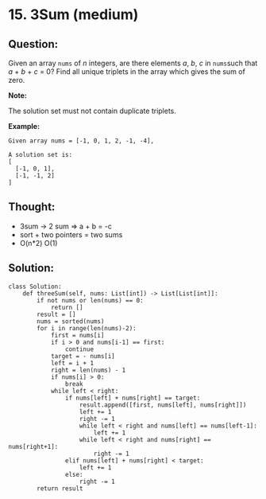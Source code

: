 # 15. 3Sum \(medium\)

## Question:

Given an array `nums` of _n_ integers, are there elements _a_, _b_, _c_ in `nums`such that _a_ + _b_ + _c_ = 0? Find all unique triplets in the array which gives the sum of zero.

**Note:**

The solution set must not contain duplicate triplets.

**Example:**

```text
Given array nums = [-1, 0, 1, 2, -1, -4],

A solution set is:
[
  [-1, 0, 1],
  [-1, -1, 2]
]
```

## Thought:

* 3sum -&gt; 2 sum =&gt; a + b = -c
* sort + two pointers = two sums
* O\(n\*2\) O\(1\)

## Solution:

```text
class Solution:
    def threeSum(self, nums: List[int]) -> List[List[int]]:
        if not nums or len(nums) == 0:
            return []
        result = []
        nums = sorted(nums)
        for i in range(len(nums)-2):
            first = nums[i]
            if i > 0 and nums[i-1] == first:
                continue
            target = - nums[i]
            left = i + 1
            right = len(nums) - 1
            if nums[i] > 0:
                break
            while left < right:
                if nums[left] + nums[right] == target:
                    result.append([first, nums[left], nums[right]])
                    left += 1
                    right -= 1
                    while left < right and nums[left] == nums[left-1]:
                        left += 1
                    while left < right and nums[right] == nums[right+1]:
                        right -= 1
                elif nums[left] + nums[right] < target:
                    left += 1
                else:
                    right -= 1
        return result
```



